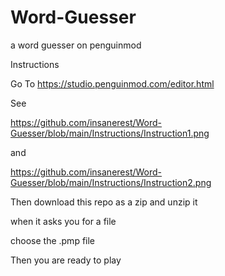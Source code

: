 # Word-Guesser
a word guesser on penguinmod

Instructions

Go To https://studio.penguinmod.com/editor.html

See

https://github.com/insanerest/Word-Guesser/blob/main/Instructions/Instruction1.png

and

https://github.com/insanerest/Word-Guesser/blob/main/Instructions/Instruction2.png

Then download this repo as a zip and unzip it

when it asks you for a file

choose the .pmp file

Then you are ready to play


